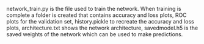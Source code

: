 network_train.py is the file used to train the network. When training is complete a folder is created that contains accuracy and loss plots, ROC plots for the validation set, history.pickle to recreate the accuracy and loss plots, architecture.txt shows the network architecture, savedmodel.h5 is the saved weights of the network which can be used to make predictions.
